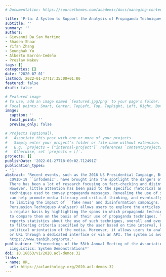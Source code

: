 ```yaml
---
# Documentation: https://sourcethemes.com/academic/docs/managing-content/

title: 'Prta: A System to Support the Analysis of Propaganda Techniques in the News'
subtitle: ''
summary: ''
authors:
- Giovanni Da San Martino
- Shaden Shaar
- Yifan Zhang
- Seunghak Yu
- Alberto Barrón-Cedeño
- Preslav Nakov
tags: []
categories: []
date: '2020-07-01'
lastmod: 2022-01-27T17:35:00+01:00
featured: false
draft: false

# Featured image
# To use, add an image named `featured.jpg/png` to your page's folder.
# Focal points: Smart, Center, TopLeft, Top, TopRight, Left, Right, BottomLeft, Bottom, BottomRight.
image:
  caption: ''
  focal_point: ''
  preview_only: false

# Projects (optional).
#   Associate this post with one or more of your projects.
#   Simply enter your project's folder or file name without extension.
#   E.g. `projects = ["internal-project"]` references `content/project/deep-learning/index.md`.
#   Otherwise, set `projects = []`.
projects: []
publishDate: '2022-01-27T18:00:02.712491Z'
publication_types:
- '1'
abstract: 'Recent events, such as the 2016 US Presidential Campaign, Brexit and the
  COVID-19 ``infodemic″, have brought into the spotlight the dangers of online disinformation.
  There has been a lot of research focusing on fact-checking and disinformation detection.
  However, little attention has been paid to the specific rhetorical and psychological
  techniques used to convey propaganda messages. Revealing the use of such techniques
  can help promote media literacy and critical thinking, and eventually contribute
  to limiting the impact of ``fake news″ and disinformation campaigns. Prta (Propaganda
  Persuasion Techniques Analyzer) allows users to explore the articles crawled on
  a regular basis by highlighting the spans in which propaganda techniques occur and
  to compare them on the basis of their use of propaganda techniques. The system further
  reports statistics about the use of such techniques, overall and over time, or according
  to filtering criteria specified by the user based on time interval, keywords, and/or
  political orientation of the media. Moreover, it allows users to analyze any text
  or URL through a dedicated interface or via an API. The system is available online:
  https://www.tanbih.org/prta.'
publication: '*Proceedings of the 58th Annual Meeting of the Association for Computational
  Linguistics: System Demonstrations*'
doi: 10.18653/v1/2020.acl-demos.32
links:
- name: URL
  url: https://aclanthology.org/2020.acl-demos.32
---
```

